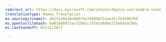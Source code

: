 ```yaml
---
redirect_url: https://docs.microsoft.com/intune/deploy-use/enable-lookout-mtd-connection
translationtype: Human Translation
ms.sourcegitcommit: d42fa20a3bc6b6f4a74dd0872aae25cfb33067b9
ms.openlocfilehash: ba01b88971ec72b81c3754cd88be1f5e64a929dc
ms.lasthandoff: 03/21/2017

---
```


